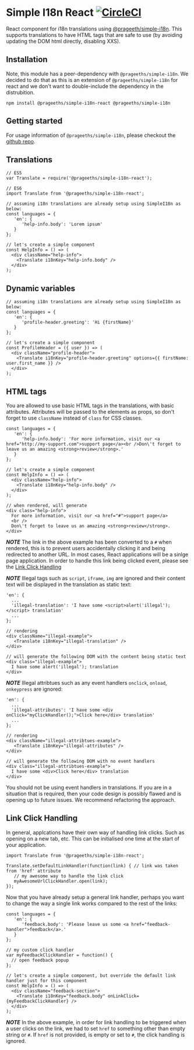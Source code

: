 # Simple I18n React [![CircleCI](https://circleci.com/gh/prageeth/node-js-boilerplate.svg?style=svg)](https://circleci.com/gh/prageeth/node-js-boilerplate)

React component for i18n translations using [@prageeth/simple-i18n](https://github.com/prageeth/simple-i18n).
This supports translations to have HTML tags that are safe to use (by avoiding updating the DOM html directly, disabling XXS).

## Installation

Note, this module has a peer-dependency with `@prageeths/simple-i18n`. We decided to do that as this is an extension of `@prageeths/simple-i18n` for react and we don't want to double-include the dependency in the distrubition.

```
npm install @prageeths/simple-i18n-react @prageeths/simple-i18n
```

## Getting started

For usage information of `@prageeths/simple-i18n`, please checkout the [github repo](https://github.com/prageeth/simple-i18n).

## Translations

```
// ES5
var Translate = require('@prageeths/simple-i18n-react');

// ES6
import Translate from '@prageeths/simple-i18n-react';

// assuming i18n translations are already setup using SimpleI18n as below:
const languages = {
   'en': {
      'help-info.body': 'Lorem ipsum'
   }
};

// let's create a simple component
const HelpInfo = () => (
  <div className="help-info">
    <Translate i18nKey="help-info.body" />
  </div>
);
```

## Dynamic variables

```
// assuming i18n translations are already setup using SimpleI18n as below:
const languages = {
   'en': {
      'profile-header.greeting': 'Hi {firstName}'
   }
};

// let's create a simple component
const ProfileHeader = ({ user }) => (
  <div className="profile-header">
    <Translate i18nKey="profile-header.greeting" options={{ firstName: user.first_name }} />
  </div>
);
```

## HTML tags

You are allowed to use basic HTML tags in the translations, with basic attributes. Attributes will be passed to the elements as props, so don't forget to use `className` instead of `class` for CSS classes.

```
const languages = {
   'en': {
      'help-info.body': 'For more information, visit our <a href="http://my-support.com">support page</a><br />Don\'t forget to leave us an amazing <strong>review</strong>.'
   }
};

// let's create a simple component
const HelpInfo = () => (
  <div className="help-info">
    <Translate i18nKey="help-info.body" />
  </div>
);

// when rendered, will generate
<div class="help-info">
  For more information, visit our <a href="#">support page</a>
  <br />
  Don\'t forget to leave us an amazing <strong>review</strong>.
</div>
```

***NOTE***
The link in the above example has been converted to a `#` when rendered, this is to prevent users accidentally clicking it and being redirected to another URL. In most cases, React applications will be a sinlge page application. In order to handle this link being clicked event, please see the [Link Click Handling](#link-click-handling)

***NOTE***
Illegal tags such as `script`, `iframe`, `img` are ignored and their content text will be displayed in the translation as static text:

```
'en': {
  ...
  'illegal-translation': 'I have some <script>alert('illegal');</script> translation'
  ...
};

// rendering 
<div className="illegal-example">
   <Translate i18nKey="illegal-translation" />
</div>

// will generate the following DOM with the content being static text
<div class="illegal-example">
  I have some alert('illegal'); translation
</div>
```

***NOTE***
Illegal attribtues such as any event handlers `onclick`, `onload`, `onkeypress` are ignored:

```
'en': {
  ...
  'illegal-attributes': 'I have some <div onClick="myClickHandler();">Click here</div> translation'
  ...
};

// rendering 
<div className="illegal-attribtues-example">
   <Translate i18nKey="illegal-attributes" />
</div>

// will generate the following DOM with no event handlers
<div class="illegal-attribtues-example">
  I have some <div>Click here</div> translation
</div>
```
You should not be using event handlers in translations. If you are in a situation that is required, then your code design is possibly flawed and is opening up to future issues. We recommend refactoring the approach.

## Link Click Handling

In general, applcations have their own way of handling link clicks. Such as opening on a new tab, etc. This can be initialised one time at the start of your application.

```
import Translate from '@prageeths/simple-i18n-react';

Translate.setDefaultLinkHandler(function(link) { // link was taken from 'href' attribute
   // my awesome way to handle the link click
   myAwesomeUrlClickHandler.open(link);
});

```

Now that you have already setup a general link handler, perhaps you want to change the way a single link works compared to the rest of the links:

```
const languages = {
   'en': {
      'feedback.body': 'Please leave us some <a href="feedback-handler">feedback</a>.'
   }
};

// my custom click handler
var myFeedbackClickHandler = function() {
  // open feedback popup
};

// let's create a simple component, but override the default link handler just for this component
const HelpInfo = () => (
  <div className="feedback-section">
    <Translate i18nKey="feedback.body" onLinkClick={myFeedbackClickHandler} />
  </div>
);

```
***NOTE*** In the above example, in order for link handling to be triggered when a user clicks on the link, we had to set `href` to something other than empty string or `#`. If `href` is not provided, is empty or set to `#`, the click handling is ignored.
